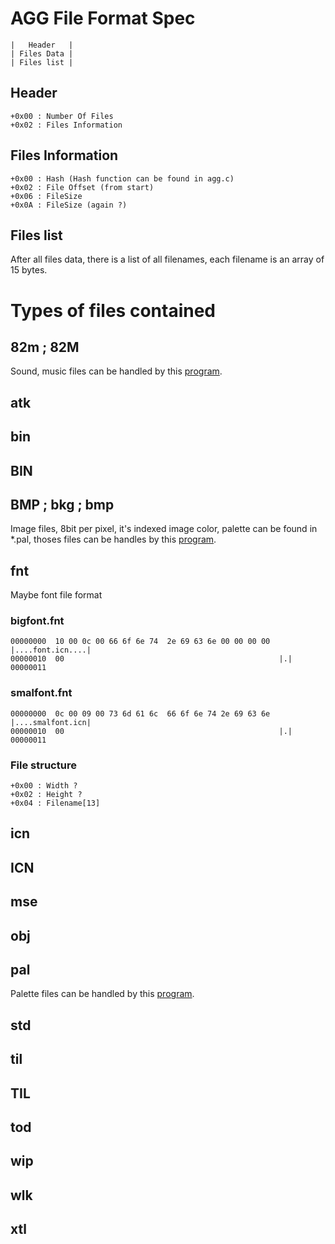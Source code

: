 # AGG File Format Spec

	|   Header   |
	| Files Data |
	| Files list |

## Header

	+0x00 : Number Of Files
	+0x02 : Files Information

## Files Information

	+0x00 : Hash (Hash function can be found in agg.c)
	+0x02 : File Offset (from start)
	+0x06 : FileSize
	+0x0A : FileSize (again ?)

## Files list

After all files data, there is a list of all filenames, each filename is an array of 15 bytes.

# Types of files contained

## 82m ; 82M

Sound, music files can be handled by this [program][1].

## atk

## bin

## BIN

## BMP ; bkg ; bmp

Image files, 8bit per pixel, it's indexed image color, palette can be found in *.pal, thoses files can be handles by this [program][3].

## fnt

Maybe font file format

### bigfont.fnt

	00000000  10 00 0c 00 66 6f 6e 74  2e 69 63 6e 00 00 00 00  |....font.icn....|
	00000010  00                                                |.|
	00000011

### smalfont.fnt

	00000000  0c 00 09 00 73 6d 61 6c  66 6f 6e 74 2e 69 63 6e  |....smalfont.icn|
	00000010  00                                                |.|
	00000011

### File structure

	+0x00 : Width ?
	+0x02 : Height ?
	+0x04 : Filename[13]

## icn

## ICN

## mse

## obj

## pal

Palette files can be handled by this [program][2].

## std

## til

## TIL

## tod

## wip

## wlk

## xtl


[1]:https://github.com/w4kfu/HommI/tree/master/Sound
[2]:https://github.com/w4kfu/HommI/tree/master/Pal
[3]:https://github.com/w4kfu/HommI/tree/master/Bmp
